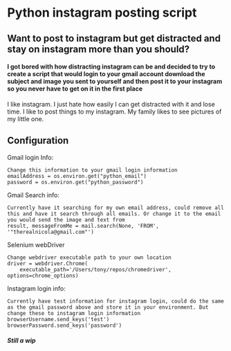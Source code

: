 # Python instagram posting script

## Want to post to instagram but get distracted and stay on instagram more than you should?

#### I got bored with how distracting instagram can be and decided to try to create a script that would login to your gmail account download the subject and image you sent to yourself and then post it to your instagram so you never have to get on it in the first place

I like instagram. I just hate how easily I can get distracted with it and lose time. I like to post things to my instagram. My family likes to see pictures of my little one.

## Configuration

Gmail login Info:

```
Change this information to your gmail login information
emailAddress = os.environ.get("python_email")
password = os.environ.get("python_password")
```

Gmail Search info:

```
Currently have it searching for my own email address, could remove all this and have it search through all emails. Or change it to the email you would send the image and text from
result, messageFromMe = mail.search(None, 'FROM', '"therealnicola@gmail.com"')
```

Selenium webDriver

```
Change webdriver executable path to your own location
driver = webdriver.Chrome(
    executable_path='/Users/tony/repos/chromedriver', options=chrome_options)
```

Instagram login info:

```
Currently have test information for instagram login, could do the same as the gmail password above and store it in your environment. But change these to instagram login information
browserUsername.send_keys('test')
browserPassword.send_keys('password')
```

##### _Still a wip_
